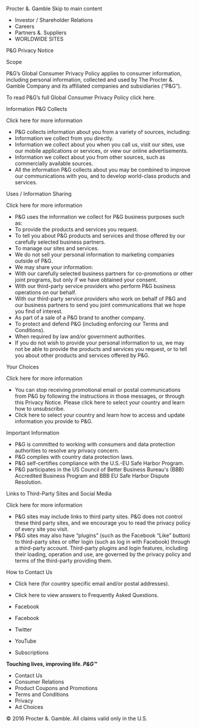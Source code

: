Procter &. Gamble Skip to main content

*   Investor / Shareholder Relations
*   Careers
*   Partners &. Suppliers
*   WORLDWIDE SITES

P&G Privacy Notice

Scope

P&G’s Global Consumer Privacy Policy applies to consumer information, including personal information, collected and used by The Procter &. Gamble Company and its affiliated companies and subsidiaries (“P&G”).  
  
To read P&G’s full Global Consumer Privacy Policy click here.

Information P&G Collects

Click here for more information

*   P&G collects information about you from a variety of sources, including:
*   Information we collect from you directly.
*   Information we collect about you when you call us, visit our sites, use our mobile applications or services, or view our online advertisements.
*   Information we collect about you from other sources, such as commercially available sources.
*   All the information P&G collects about you may be combined to improve our communications with you, and to develop world-class products and services.

Uses / Information Sharing

Click here for more information

*   P&G uses the information we collect for P&G business purposes such as:
*   To provide the products and services you request.
*   To tell you about P&G products and services and those offered by our carefully selected business partners.
*   To manage our sites and services.
*   We do not sell your personal information to marketing companies outside of P&G.
*   We may share your information:
*   With our carefully selected business partners for co-promotions or other joint programs, but only if we have obtained your consent.
*   With our third-party service providers who perform P&G business operations on our behalf.
*   With our third-party service providers who work on behalf of P&G and our business partners to send you joint communications that we hope you find of interest.
*   As part of a sale of a P&G brand to another company.
*   To protect and defend P&G (including enforcing our Terms and Conditions).
*   When required by law and/or government authorities.
*   If you do not wish to provide your personal information to us, we may not be able to provide the products and services you request, or to tell you about other products and services offered by P&G.

Your Choices

Click here for more information

*   You can stop receiving promotional email or postal communications from P&G by following the instructions in those messages, or through this Privacy Notice. Please click here to select your country and learn how to unsubscribe.
*   Click here to select your country and learn how to access and update information you provide to P&G.

Important Information

*   P&G is committed to working with consumers and data protection authorities to resolve any privacy concern.
*   P&G complies with country data protection laws.
*   P&G self-certifies compliance with the U.S.-EU Safe Harbor Program.
*   P&G participates in the US Council of Better Business Bureau's (BBB) Accredited Business Program and BBB EU Safe Harbor Dispute Resolution.

  
Links to Third-Party Sites and Social Media

  

Click here for more information

*   P&G sites may include links to third party sites. P&G does not control these third party sites, and we encourage you to read the privacy policy of every site you visit.
*   P&G sites may also have “plugins” (such as the Facebook “Like” button) to third-party sites or offer login (such as log in with Facebook) through a third-party account. Third-party plugins and login features, including their loading, operation and use, are governed by the privacy policy and terms of the third-party providing them.

  
How to Contact Us

*   Click here (for country specific email and/or postal addresses).
*   Click here to view answers to Frequently Asked Questions.

*   Facebook
*   Facebook
*   Twitter
*   YouTube
*   Subscriptions

**Touching lives, improving life. _P&G™_**

*   Contact Us
*   Consumer Relations
*   Product Coupons and Promotions
*   Terms and Conditions
*   Privacy
*   Ad Choices

© 2016 Procter &. Gamble. All claims valid only in the U.S.